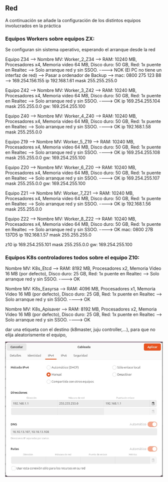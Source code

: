 ## Red

A continuación se añade la configuración de los distintos equipos involucrados en la práctica

### Equipos Workers sobre equipos ZX:
Se configuran sin sistema operativo, esperando el arranque desde la red

Equipo Z34 --> Nombre MV: Worker_2_Z34 --> RAM: 10240 MB, Procesadores x4, Memoria video 64 MB, Disco duro: 50 GB, Red: 1x puente en Realtec 
--> Solo arranque red y sin SSOO. ----> NOK (El PC no tiene un interfaz de red) --> Pasar a ordenador de Backup --> mac: 0800 275 123 B8 --> 169.254.156.155
ip 192.168.1.61 mask 255.255.255.0


Equipo Z42 --> Nombre MV: Worker_3_Z42 --> RAM: 10240 MB, Procesadores x4, Memoria video 64 MB, Disco duro: 50 GB, Red: 1x puente en Realtec --> Solo arranque red y sin SSOO. ----> OK
ip 169.254.255.104 mask 255.255.0.0 gw: 169.254.255.100


Equipo Z40 --> Nombre MV: Worker_4_Z40 --> RAM: 10240 MB, Procesadores x4, Memoria video 64 MB, Disco duro: 50 GB, Red: 1x puente en Realtec --> Solo arranque red y sin SSOO. ----> OK
ip 192.168.1.58 mask 255.255.0.0


Equipo Z19 --> Nombre MV: Worker_5_Z19 --> RAM: 10240 MB, Procesadores x4, Memoria video 64 MB, Disco duro: 50 GB, Red: 1x puente en Realtec --> Solo arranque red y sin SSOO. ----> OK
ip 169.254.255.108 mask 255.255.0.0 gw: 169.254.255.100


Equipo Z20 --> Nombre MV: Worker_6_Z20 --> RAM: 10240 MB, Procesadores x4, Memoria video 64 MB, Disco duro: 50 GB, Red: 1x puente en Realtec --> Solo arranque red y sin SSOO. ----> OK
ip 169.254.255.107 mask 255.255.0.0 gw: 169.254.255.100


Equipo Z21 --> Nombre MV: Worker_7_Z21 --> RAM: 10240 MB, Procesadores x4, Memoria video 64 MB, Disco duro: 50 GB, Red: 1x puente en Realtec --> Solo arranque red y sin SSOO. ----> OK
ip 192.168.1.56 mask 255.255.0.0


Equipo Z22 --> Nombre MV: Worker_8_Z22 --> RAM: 10240 MB, Procesadores x4, Memoria video 64 MB, Disco duro: 50 GB, Red: 1x puente en Realtec --> Solo arranque red y sin SSOO. ----> OK
mac: 0800 27B 137D5
ip 192.168.1.57 mask 255.255.255.0


z10 ip 169.254.255.101 mask 255.255.0.0 gw: 169.254.255.100

### Equipos K8s controladores todos sobre el equipo Z10:

Nombre MV: K8s_Etcd --> RAM: 8192 MB, Procesadores x2, Memoria Video 16 MB (por defecto), Disco duro: 25 GB, Red: 1x puente en Realtec --> Solo arranque red y sin SSOO. ----> OK

Nombre MV: K8s_Easyrsa --> RAM: 4096 MB, Procesadores x1, Memoria Video 16 MB (por defecto), Disco duro: 25 GB, Red: 1x puente en Realtec --> Solo arranque red y sin SSOO. ----> OK

Nombre MV: K8s_Apisaver --> RAM: 8192 MB, Procesadores x2, Memoria Video 16 MB (por defecto), Disco duro: 25 GB, Red: 1x puente en Realtec --> Solo arranque red y sin SSOO. ----> OK


dar una etiqueta con el destino (k8master, juju controller,...), para que no elija aleatorismente el equipo, 

   ![Configuración IP VM MaaS](Imagenes/RedConfiguration_MAAS_VM.jpg)
